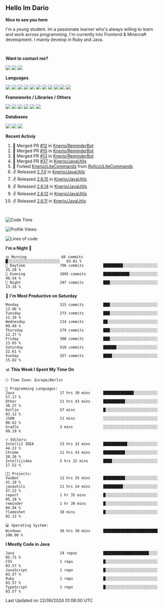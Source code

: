 <h2>Hello Im Dario</h2>

**Nice to see you here**

I'm a *young* student. Im a passionate learner who's always willing to learn and work across
programming. I'm currently into Frontend & Minecraft development. I mainly develop in Ruby and Java.

<br/>

**Want to contact me?**

<a href="https://github.com/knerio"><img src="https://img.shields.io/badge/-Github-blue?style=for-the-badge&logo=github&logoColor=white"/></a> <a href="https://discord.com/users/639416958923702292"><img src="https://img.shields.io/badge/-knerio-blue?style=for-the-badge&logo=discord&logoColor=white"/></a> <a href="https://twitch.tv/dopalos_"><img src="https://img.shields.io/badge/-twitch-blue?style=for-the-badge&logo=twitch&logoColor=white"/></a>

**Languages**

<img src="https://img.shields.io/badge/-HTML-blue?style=for-the-badge&logo=html5&logoColor=white"/> <img src="https://img.shields.io/badge/-CSS-blue?style=for-the-badge&logo=CSS3&logoColor=white"/> <img src="https://img.shields.io/badge/-Javascript-blue?style=for-the-badge&logo=javascript&logoColor=white"/> <img src="https://img.shields.io/badge/-Typescript-blue?style=for-the-badge&logo=TypeScript&logoColor=white"/> <img src="https://img.shields.io/badge/-Java-blue?style=for-the-badge&logo=java&logoColor=white"/> <img src="https://img.shields.io/badge/-Kotlin-blue?style=for-the-badge&logo=kotlin&logoColor=white"/> <img src="https://img.shields.io/badge/-SQL-blue?style=for-the-badge&logo=MYSQL&logoColor=white"/> <img src="https://img.shields.io/badge/-Markdown-blue?style=for-the-badge&logo=Markdown&logoColor=white"/> <img src="https://img.shields.io/badge/-JSON-blue?style=for-the-badge&logo=JSON&logoColor=white"/> <img src="https://img.shields.io/badge/-Git-blue?style=for-the-badge&logo=Git&logoColor=white"/> <img src="https://img.shields.io/badge/-Ruby-blue?style=for-the-badge&logo=Ruby&logoColor=white"/>
<br/>

 **Frameworks / Libraries / Others**

<img src="https://img.shields.io/badge/-Bootstrap-blue?style=for-the-badge&logo=Bootstrap&logoColor=white"/> <img src="https://img.shields.io/badge/-Node.JS-blue?style=for-the-badge&logo=node.js&logoColor=white"/> <img src="https://img.shields.io/badge/-React-blue?style=for-the-badge&logo=React&logoColor=white"/> <img src="https://img.shields.io/badge/-Express-blue?style=for-the-badge&logo=Express&logoColor=white"/> <img src="https://img.shields.io/badge/-Next.Js-blue?style=for-the-badge&logo=Next.Js&logoColor=white"/> <img src="https://img.shields.io/badge/-Ruby_On_Rails-blue?style=for-the-badge&logo=ruby-on-rails&logoColor=white"/>

**Databases**

<img src="https://img.shields.io/badge/-MongoDB-blue?style=for-the-badge&logo=mongodb&logoColor=white"/> <img src="https://img.shields.io/badge/-MariaDB-blue?style=for-the-badge&logo=MariaDB&logoColor=white"/>
<img src="https://img.shields.io/badge/-PostgreSQL-blue?style=for-the-badge&logo=PostgreSQl&logoColor=white"/>

**Recent Activiy**

<!--RECENT_ACTIVITY:start-->
1. 🎉 Merged PR [#12](https://github.com/Knerio/ReminderBot/pull/12) in [Knerio/ReminderBot](https://github.com/Knerio/ReminderBot)<br>
2. 🎉 Merged PR [#10](https://github.com/Knerio/ReminderBot/pull/10) in [Knerio/ReminderBot](https://github.com/Knerio/ReminderBot)<br>
3. 🎉 Merged PR [#13](https://github.com/Knerio/ReminderBot/pull/13) in [Knerio/ReminderBot](https://github.com/Knerio/ReminderBot)<br>
4. 🎉 Merged PR [#37](https://github.com/Knerio/JavaUtils/pull/37) in [Knerio/JavaUtils](https://github.com/Knerio/JavaUtils)<br>
5. 🔱 Forked [Knerio/LiteCommands](https://github.com/Knerio/LiteCommands) from [Rollczi/LiteCommands](https://github.com/Rollczi/LiteCommands)<br>
6. ✌️ Released [2.7.0](https://github.com/Knerio/JavaUtils/releases/tag/2.7.0) in [Knerio/JavaUtils](https://github.com/Knerio/JavaUtils)<br>
7. ✌️ Released [2.6.15](https://github.com/Knerio/JavaUtils/releases/tag/2.6.15) in [Knerio/JavaUtils](https://github.com/Knerio/JavaUtils)<br>
8. ✌️ Released [2.6.14](https://github.com/Knerio/JavaUtils/releases/tag/2.6.14) in [Knerio/JavaUtils](https://github.com/Knerio/JavaUtils)<br>
9. ✌️ Released [2.6.12](https://github.com/Knerio/JavaUtils/releases/tag/2.6.12) in [Knerio/JavaUtils](https://github.com/Knerio/JavaUtils)<br>
10. ✌️ Released [2.6.11](https://github.com/Knerio/JavaUtils/releases/tag/2.6.11) in [Knerio/JavaUtils](https://github.com/Knerio/JavaUtils)<br>
<!--RECENT_ACTIVITY:end-->
 
#

<!--START_SECTION:waka-->
![Code Time](http://img.shields.io/badge/Code%20Time-417%20hrs%202%20mins-blue)

![Profile Views](http://img.shields.io/badge/Profile%20Views-0-blue)

![Lines of code](https://img.shields.io/badge/From%20Hello%20World%20I%27ve%20Written-110.3%20thousand%20lines%20of%20code-blue)

**I'm a Night 🦉** 

```text
🌞 Morning                68 commits          █░░░░░░░░░░░░░░░░░░░░░░░░   03.01 % 
🌆 Daytime                796 commits         █████████░░░░░░░░░░░░░░░░   35.28 % 
🌃 Evening                1095 commits        ████████████░░░░░░░░░░░░░   48.54 % 
🌙 Night                  297 commits         ███░░░░░░░░░░░░░░░░░░░░░░   13.16 % 
```
📅 **I'm Most Productive on Saturday** 

```text
Monday                   315 commits         ███░░░░░░░░░░░░░░░░░░░░░░   13.96 % 
Tuesday                  273 commits         ███░░░░░░░░░░░░░░░░░░░░░░   12.10 % 
Wednesday                214 commits         ██░░░░░░░░░░░░░░░░░░░░░░░   09.49 % 
Thursday                 279 commits         ███░░░░░░░░░░░░░░░░░░░░░░   12.37 % 
Friday                   308 commits         ███░░░░░░░░░░░░░░░░░░░░░░   13.65 % 
Saturday                 510 commits         ██████░░░░░░░░░░░░░░░░░░░   22.61 % 
Sunday                   357 commits         ████░░░░░░░░░░░░░░░░░░░░░   15.82 % 
```


📊 **This Week I Spent My Time On** 

```text
🕑︎ Time Zone: Europe/Berlin

💬 Programming Languages: 
Java                     17 hrs 30 mins      ██████████████░░░░░░░░░░░   57.17 % 
Other                    11 hrs 43 mins      ██████████░░░░░░░░░░░░░░░   38.27 % 
Kotlin                   57 mins             █░░░░░░░░░░░░░░░░░░░░░░░░   03.12 % 
JSON                     11 mins             ░░░░░░░░░░░░░░░░░░░░░░░░░   00.62 % 
Gradle                   3 mins              ░░░░░░░░░░░░░░░░░░░░░░░░░   00.19 % 

🔥 Editors: 
IntelliJ IDEA            13 hrs 32 mins      ███████████░░░░░░░░░░░░░░   44.22 % 
Chrome                   11 hrs 43 mins      ██████████░░░░░░░░░░░░░░░   38.26 % 
Intellijidea             5 hrs 22 mins       ████░░░░░░░░░░░░░░░░░░░░░   17.52 % 

🐱‍💻 Projects: 
VaxBot                   12 hrs 35 mins      ██████████░░░░░░░░░░░░░░░   41.10 % 
javautils                11 hrs 24 mins      █████████░░░░░░░░░░░░░░░░   37.22 % 
report                   1 hr 35 mins        █░░░░░░░░░░░░░░░░░░░░░░░░   05.18 % 
reminder                 1 hr 30 mins        █░░░░░░░░░░░░░░░░░░░░░░░░   04.94 % 
flameshot                38 mins             █░░░░░░░░░░░░░░░░░░░░░░░░   02.12 % 

💻 Operating System: 
Windows                  30 hrs 38 mins      █████████████████████████   100.00 % 
```

**I Mostly Code in Java** 

```text
Java                     24 repos            █████████████████████░░░░   85.71 % 
CSS                      1 repo              █░░░░░░░░░░░░░░░░░░░░░░░░   03.57 % 
JavaScript               1 repo              █░░░░░░░░░░░░░░░░░░░░░░░░   03.57 % 
Ruby                     1 repo              █░░░░░░░░░░░░░░░░░░░░░░░░   03.57 % 
TypeScript               1 repo              █░░░░░░░░░░░░░░░░░░░░░░░░   03.57 % 
```




 Last Updated on 22/06/2024 01:08:00 UTC
<!--END_SECTION:waka-->


